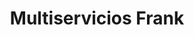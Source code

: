 ---
title: "Multiservicios Frank"
url: /barrio-las-palmeras/multiservicios-frank/
shop: Autowerkstatt
---
